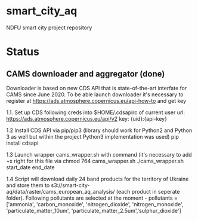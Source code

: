 # smart_city_aq
NDFU smart city project repository
# Status 
## CAMS downloader and aggregator (done)
Downloader is based on new CDS API that is state-of-the-art interfate for CAMS since June 2020. 
To be able launch downloader it's necessary to register at https://ads.atmosphere.copernicus.eu/api-how-to and get key

1.1. Set up CDS following creds into $HOME/.cdsapirc  of current user
url: https://ads.atmosphere.copernicus.eu/api/v2
key: {uid}:{api-key}

1.2 Install CDS API via pip/pip3  (library should work for Python2 and Python 3 as well but within the project Python3 implementation was used)
pip install cdsapi

1.3 Launch wrapper cams_wrapper.sh with command (it's necessary to add +x right for this file via chmod 764 cams_wrapper.sh
./cams_wrapper.sh start_date end_date

1.4 Script will download daily 24 band products for the territory of Ukraine and store them to s3://smart-city-aq/data/raster/cams_european_aq_analysis/ (each product in seperate folder). Following pollutants are selected at the moment - pollutants = ['ammonia', 'carbon_monoxide', 'nitrogen_dioxide', 'nitrogen_monoxide', 'particulate_matter_10um', 'particulate_matter_2.5um','sulphur_dioxide']
